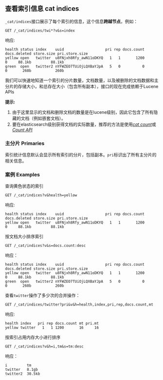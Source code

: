 ##  查看索引信息 cat indices

`_cat/indices`接口展示了每个索引的信息，这个信息**跨越节点**，例如：
    
    GET /_cat/indices/twi*?v&s=index

响应: 
    
    health status index    uuid                   pri rep docs.count docs.deleted store.size pri.store.size
    yellow open   twitter  u8FNjxh8Rfy_awN11oDKYQ   1   1       1200            0     88.1kb         88.1kb
    green  open   twitter2 nYFWZEO7TUiOjLQXBaYJpA   5   0          0            0       260b           260b

我们可以快速地知道一个索引的分片数量，文档数量，以及被删除的文档数据和主分片的存储大小，和总存在大小（包含所有副本），接口的现在完成依赖于Lucene APIs

 **提示:**

  1. 由于这里显示的文档和删除文档的数量是在lucene级别，因此它包含了所有隐藏的文档（例如嵌套文档）。
  2. 要在elasticsearch级别获得文档的实际数量，推荐的方法是使用[_cat count_](cat-count.html)或[_Count API_](search-count.html)



### 主分片 Primaries

索引统计信息默认会显示所有索引的分片，包括副本。`pri`标识出了所有主分片的相关信息。

### 案例 Examples

查询黄色状态的索引
    
    GET /_cat/indices?v&health=yellow

响应:
    
    health status index    uuid                   pri rep docs.count docs.deleted store.size pri.store.size
    yellow open   twitter  u8FNjxh8Rfy_awN11oDKYQ   1   1       1200            0     88.1kb         88.1kb

按文档大小排序索引
    
    GET /_cat/indices?v&s=docs.count:desc

响应：
    
    health status index    uuid                   pri rep docs.count docs.deleted store.size pri.store.size
    yellow open   twitter  u8FNjxh8Rfy_awN11oDKYQ   1   1       1200            0     88.1kb         88.1kb
    green  open   twitter2 nYFWZEO7TUiOjLQXBaYJpA   5   0          0            0       260b           260b


查看`twitter`操作了多少次的合并操作：
    
    GET /_cat/indices/twitter?pri&v&h=health,index,pri,rep,docs.count,mt

响应:
    
    health index   pri rep docs.count mt pri.mt
    yellow twitter   1   1 1200       16     16

按索引占用内存大小进行排序
    
    GET /_cat/indices?v&h=i,tm&s=tm:desc

响应：
    
    i         tm
    twitter   8.1gb
    twitter2  30.5kb
